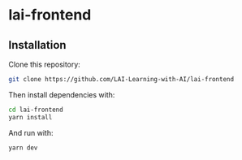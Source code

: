 # lai-frontend

## Installation
Clone this repository:
```sh
git clone https://github.com/LAI-Learning-with-AI/lai-frontend
```
Then install dependencies with:
```sh
cd lai-frontend
yarn install
```
And run with:
```sh
yarn dev
```
